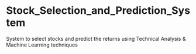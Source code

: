 # Stock_Selection_and_Prediction_System
System to select stocks and predict the returns using Technical Analysis &amp; Machine Learning techniques
